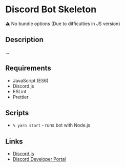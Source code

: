 # Discord Bot Skeleton

⚠️ No bundle options (Due to difficulties in JS version)

## Description

...

## Requirements

- JavaScript (ES6)
- Discord.js
- ESLint
- Prettier

## Scripts

* `% yarn start` - runs bot with Node.js

## Links

- [Discord.js](https://discord.js.org/)
- [Discord Developer Portal](https://discord.com/developers/applications)
